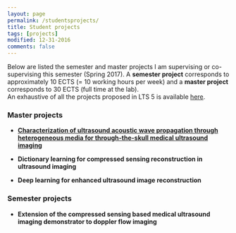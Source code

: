 ```yaml
---
layout: page
permalink: /studentsprojects/
title: Student projects
tags: [projects]
modified: 12-31-2016
comments: false
---
```



Below are listed the semester and master projects I am supervising or co-supervising this semester (Spring 2017). A <strong>semester project</strong> corresponds to approximately 10 ECTS (= 10 working hours per week) and a <strong>master project</strong> corresponds to 30 ECTS (full time at the lab).<br> 
An exhaustive of all the projects proposed in LTS 5 is available [here](http://lts5www.epfl.ch/student_projects.html).

### Master projects

* [**Characterization of ultrasound acoustic wave propagation through heterogeneous media for through-the-skull medical ultrasound imaging**](https://drive.switch.ch/index.php/apps/files/ajax/download.php?dir=%2FStudents_projects%2FSpring%202017%2FSemester%20projects&files=Doppler_flow.pdf)<br>

* **Dictionary learning for compressed sensing reconstruction in ultrasound imaging**<br>

* **Deep learning for enhanced ultrasound image reconstruction**<br>

### Semester projects

* **Extension of the compressed sensing based medical ultrasound imaging demonstrator to doppler flow imaging**<br>

